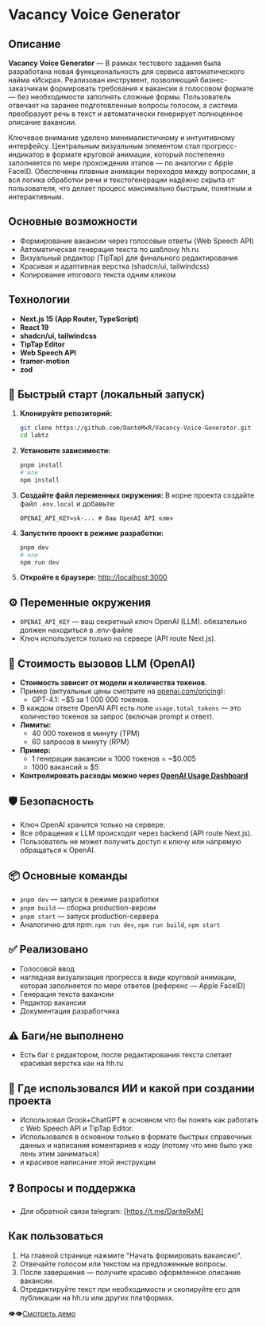 # Vacancy Voice Generator

## Описание

**Vacancy Voice Generator** — В рамках тестового задания была разработана новая функциональность для сервиса автоматического найма «Искра». Реализован инструмент, позволяющий бизнес-заказчикам формировать требования к вакансии в голосовом формате — без необходимости заполнять сложные формы. Пользователь отвечает на заранее подготовленные вопросы голосом, а система преобразует речь в текст и автоматически генерирует полноценное описание вакансии.

Ключевое внимание уделено минималистичному и интуитивному интерфейсу. Центральным визуальным элементом стал прогресс-индикатор в формате круговой анимации, который постепенно заполняется по мере прохождения этапов — по аналогии с Apple FaceID. Обеспечены плавные анимации переходов между вопросами, а вся логика обработки речи и текстогенерации надёжно скрыта от пользователя, что делает процесс максимально быстрым, понятным и интерактивным.

## Основные возможности
- Формирование вакансии через голосовые ответы (Web Speech API)
- Автоматическая генерация текста по шаблону hh.ru
- Визуальный редактор (TipTap) для финального редактирования
- Красивая и адаптивная верстка (shadcn/ui, tailwindcss)
- Копирование итогового текста одним кликом

## Технологии
- **Next.js 15 (App Router, TypeScript)**
- **React 19**
- **shadcn/ui, tailwindcss**
- **TipTap Editor**
- **Web Speech API**
- **framer-motion**
- **zod**

## 🚀 Быстрый старт (локальный запуск)

1. **Клонируйте репозиторий:**
   ```bash
   git clone https://github.com/DanteMxR/Vacancy-Voice-Generator.git
   cd labtz
   ```
2. **Установите зависимости:**
   ```bash
   pnpm install
   # или
   npm install
   ```
3. **Создайте файл переменных окружения:**
   В корне проекта создайте файл `.env.local` и добавьте:
   ```env
   OPENAI_API_KEY=sk-... # Ваш OpenAI API ключ
   ```
4. **Запустите проект в режиме разработки:**
   ```bash
   pnpm dev
   # или
   npm run dev
   ```
5. **Откройте в браузере:**
   [http://localhost:3000](http://localhost:3000)

## ⚙️ Переменные окружения

- `OPENAI_API_KEY` — ваш секретный ключ OpenAI (LLM). обязательно должен находиться в .env-файле
- Ключ используется только на сервере (API route Next.js).

## 💸 Стоимость вызовов LLM (OpenAI)

- **Стоимость зависит от модели и количества токенов.**
- Пример (актуальные цены смотрите на [openai.com/pricing](https://openai.com/pricing)):
  - GPT-4.1: ~$5 за 1 000 000 токенов.
- В каждом ответе OpenAI API есть поле `usage.total_tokens` — это количество токенов за запрос (включая prompt и ответ).
- **Лимиты:**
  - 40 000 токенов в минуту (TPM)
  - 60 запросов в минуту (RPM)
- **Пример:**
  - 1 генерация вакансии ≈ 1000 токенов = ~$0.005
  - 1000 вакансий ≈ $5
- **Контролировать расходы можно через [OpenAI Usage Dashboard](https://platform.openai.com/usage)**

## 🛡️ Безопасность
- Ключ OpenAI хранится только на сервере.
- Все обращения к LLM происходят через backend (API route Next.js).
- Пользователь не может получить доступ к ключу или напрямую обращаться к OpenAI.

## 📦 Основные команды
- `pnpm dev` — запуск в режиме разработки
- `pnpm build` — сборка production-версии
- `pnpm start` — запуск production-сервера
- Аналогично для npm: `npm run dev`, `npm run build`, `npm start`

## ✅ Реализовано
- Голосовой ввод
- наглядная визуализация прогресса в виде круговой анимации, которая заполняется по мере ответов (референс — Apple FaceID)
- Генерация текста вакансии
- Редактор вакансии
- Документация разработчика
  
## ⚠ Баги/не выполнено 
- Есть баг с редактором, после редактирования текста слетает красивая верстка как на hh.ru

## 🤖 Где использовался ИИ и какой при создании проекта
- Использовал Grook+ChatGPT в основном что бы понять как работать с Web Speech API и TipTap Editor.
- Использовался в основном только в формате быстрых справочных данных и написания коментариев к коду (потому что мне было уже лень этим заниматься)
- и красивое написание этой инструкции


## ❓ Вопросы и поддержка
- Для обратной связи telegram: [https://t.me/DanteRxM]

## Как пользоваться
1. На главной странице нажмите "Начать формировать вакансию".
2. Отвечайте голосом или текстом на предложенные вопросы.
3. После завершения — получите красиво оформленное описание вакансии.
4. Отредактируйте текст при необходимости и скопируйте его для публикации на hh.ru или других платформах.

👁👁[Смотреть демо](https://youtu.be/Uni5q8Ml0Tw)

